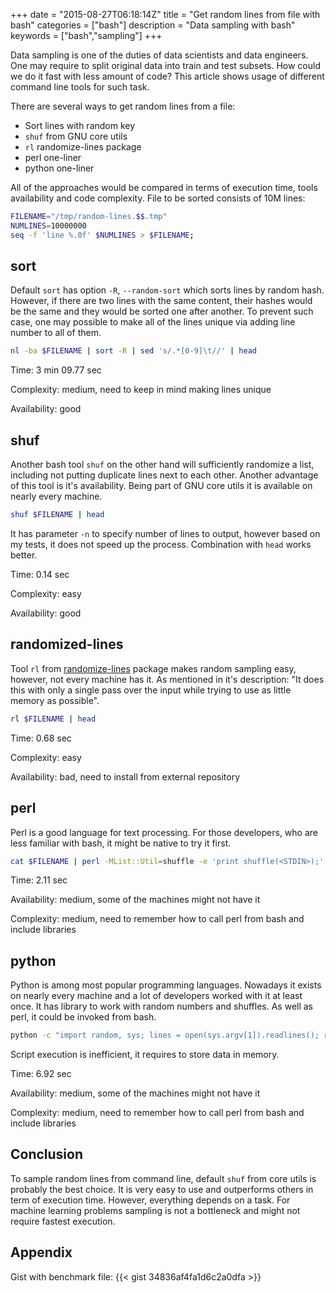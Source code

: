 +++
date = "2015-08-27T06:18:14Z"
title = "Get random lines from file with bash"
categories = ["bash"]
description = "Data sampling with bash"
keywords = ["bash","sampling"]
+++

Data sampling is one of the duties of data scientists and data engineers.
One may require to split original data into train and test subsets.
How could we do it fast with less amount of code?
This article shows usage of different command line tools for such task.

There are several ways to get random lines from a file:

- Sort lines with random key
- `shuf` from GNU core utils
- `rl` randomize-lines package
- perl one-liner
- python one-liner

All of the approaches would be compared in terms of execution time, tools availability and code complexity. File to be sorted consists of 10M lines:

```bash
FILENAME="/tmp/random-lines.$$.tmp"
NUMLINES=10000000
seq -f 'line %.0f' $NUMLINES > $FILENAME;
```

sort
----

Default `sort` has option `-R`, `--random-sort` which sorts lines by random hash. However, if there are two lines with the same content, their hashes would be the same and they would be sorted one after another. To prevent such case, one may possible to make all of the lines unique via adding line number to all of them.

```bash
nl -ba $FILENAME | sort -R | sed 's/.*[0-9]\t//' | head
```

Time: 3 min 09.77 sec

Complexity: medium, need to keep in mind making lines unique

Availability: good

shuf
----

Another bash tool `shuf` on the other hand will sufficiently randomize a list, including not putting duplicate lines next to each other. Another advantage of this tool is it's availability. Being part of GNU core utils it is available on nearly every machine.

```bash
shuf $FILENAME | head
```

It has parameter `-n` to specify number of lines to output, however based on my tests, it does not speed up the process. Combination with `head` works better.

Time: 0.14 sec

Complexity: easy

Availability: good

randomized-lines
----------------

Tool `rl` from [randomize-lines](http://manpages.ubuntu.com/manpages/wily/en/man1/rl.1.html) package makes random sampling easy, however, not every machine has it. As mentioned in it's description: "It does this with only a single pass over the input while trying to use as little memory as possible".

```bash
rl $FILENAME | head
```

Time: 0.68 sec

Complexity: easy

Availability: bad, need to install from external repository


perl
----

Perl is a good language for text processing. For those developers, who are less familiar with bash, it might be native to try it first.

```bash
cat $FILENAME | perl -MList::Util=shuffle -e 'print shuffle(<STDIN>);'
```

Time: 2.11 sec

Availability: medium, some of the machines might not have it

Complexity: medium, need to remember how to call perl from bash and include libraries


python
------

Python is among most popular programming languages. Nowadays it exists on nearly every machine and a lot of developers worked with it at least once. It has library to work with random numbers and shuffles. As well as perl, it could be invoked from bash.

```bash
python -c "import random, sys; lines = open(sys.argv[1]).readlines(); random.shuffle(lines); print ''.join(lines)," $FILENAME
```

Script execution is inefficient, it requires to store data in memory.

Time: 6.92 sec

Availability: medium, some of the machines might not have it

Complexity: medium, need to remember how to call perl from bash and include libraries

Conclusion
----------

To sample random lines from command line, default `shuf` from core utils is probably the best choice. It is very easy to use and outperforms others in term of execution time.
However, everything depends on a task. For machine learning problems sampling is not a bottleneck and might not require fastest execution.

Appendix
--------

Gist with benchmark file:
{{< gist 34836af4fa1d6c2a0dfa >}}
